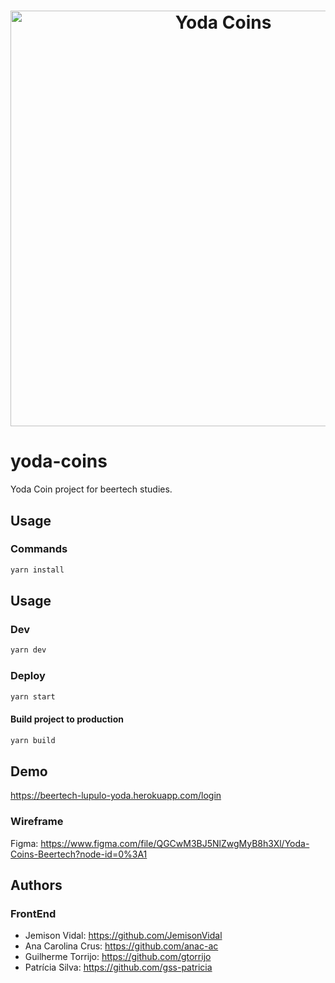 <h1 align="center"><img src="https://beertech-lupulo-yoda.herokuapp.com/static/media/logo-letters.b9acc68a.svg" alt="Yoda Coins" width="665" /></h1>
<p align="center">
  
# yoda-coins
Yoda Coin project for beertech studies.

## Usage

### Commands

```sh
yarn install
```

## Usage

### Dev

```sh
yarn dev
```

### Deploy
```sh
yarn start
```

#### Build project to production

```sh
yarn build
```

## Demo

https://beertech-lupulo-yoda.herokuapp.com/login

### Wireframe

Figma: https://www.figma.com/file/QGCwM3BJ5NlZwgMyB8h3Xl/Yoda-Coins-Beertech?node-id=0%3A1

## Authors
### FrontEnd
- Jemison Vidal: https://github.com/JemisonVidal
- Ana Carolina Crus: https://github.com/anac-ac
- Guilherme Torrijo: https://github.com/gtorrijo
- Patrícia Silva: https://github.com/gss-patricia

